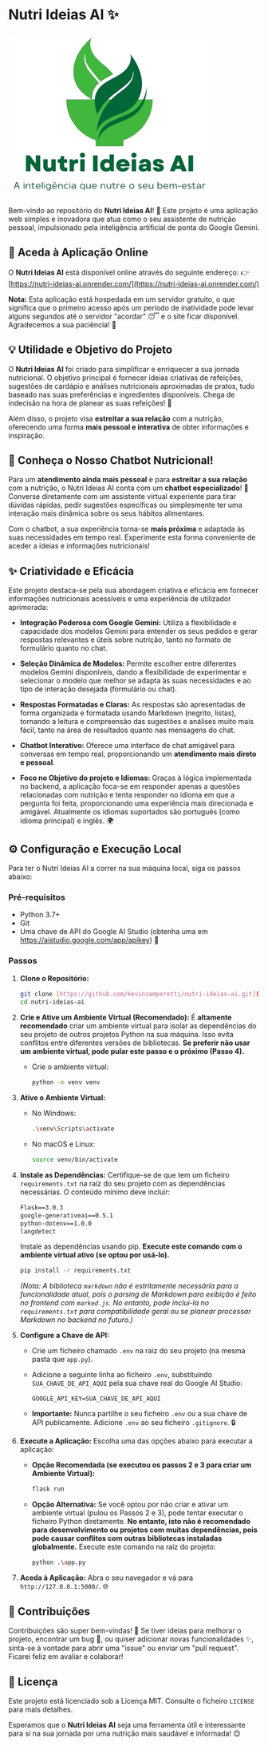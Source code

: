 # Nutri Ideias AI ✨

![Logo NutriIdeias AI](/static/images/nutri-ideias-ai-logo.png)

Bem-vindo ao repositório do **Nutri Ideias AI**! 👋 Este projeto é uma aplicação web simples e inovadora que atua como o seu assistente de nutrição pessoal, impulsionado pela inteligência artificial de ponta do Google Gemini.

## 🚀 Aceda à Aplicação Online

O **Nutri Ideias AI** está disponível online através do seguinte endereço:
👉 [https://nutri-ideias-ai.onrender.com/](https://nutri-ideias-ai.onrender.com/)

**Nota:** Esta aplicação está hospedada em um servidor gratuito, o que significa que o primeiro acesso após um período de inatividade pode levar alguns segundos até o servidor "acordar" 😴 e o site ficar disponível. Agradecemos a sua paciência! 🙏

## 💡 Utilidade e Objetivo do Projeto

O **Nutri Ideias AI** foi criado para simplificar e enriquecer a sua jornada nutricional. O objetivo principal é fornecer ideias criativas de refeições, sugestões de cardápio e análises nutricionais aproximadas de pratos, tudo baseado nas suas preferências e ingredientes disponíveis. Chega de indecisão na hora de planear as suas refeições! 🥗

Além disso, o projeto visa **estreitar a sua relação** com a nutrição, oferecendo uma forma **mais pessoal e interativa** de obter informações e inspiração.

## 💬 Conheça o Nosso Chatbot Nutricional!

Para um **atendimento ainda mais pessoal** e para **estreitar a sua relação** com a nutrição, o Nutri Ideias AI conta com um **chatbot especializado**! 🤖 Converse diretamente com um assistente virtual experiente para tirar dúvidas rápidas, pedir sugestões específicas ou simplesmente ter uma interação mais dinâmica sobre os seus hábitos alimentares.

Com o chatbot, a sua experiência torna-se **mais próxima** e adaptada às suas necessidades em tempo real. Experimente esta forma conveniente de aceder a ideias e informações nutricionais!

## ✨ Criatividade e Eficácia

Este projeto destaca-se pela sua abordagem criativa e eficácia em fornecer informações nutricionais acessíveis e uma experiência de utilizador aprimorada:

* **Integração Poderosa com Google Gemini:** Utiliza a flexibilidade e capacidade dos modelos Gemini para entender os seus pedidos e gerar respostas relevantes e úteis sobre nutrição, tanto no formato de formulário quanto no chat.

* **Seleção Dinâmica de Modelos:** Permite escolher entre diferentes modelos Gemini disponíveis, dando a flexibilidade de experimentar e selecionar o modelo que melhor se adapta às suas necessidades e ao tipo de interação desejada (formulário ou chat).

* **Respostas Formatadas e Claras:** As respostas são apresentadas de forma organizada e formatada usando Markdown (negrito, listas), tornando a leitura e compreensão das sugestões e análises muito mais fácil, tanto na área de resultados quanto nas mensagens do chat.

* **Chatbot Interativo:** Oferece uma interface de chat amigável para conversas em tempo real, proporcionando um **atendimento mais direto e pessoal**.

* **Foco no Objetivo do projeto e Idiomas:** Graças à lógica implementada no backend, a aplicação foca-se em responder apenas a questões relacionadas com nutrição e tenta responder no idioma em que a pergunta foi feita, proporcionando uma experiência mais direcionada e amigável. Atualmente os idiomas suportados são português (como idioma principal) e inglês. 🌍

## ⚙️ Configuração e Execução Local

Para ter o Nutri Ideias AI a correr na sua máquina local, siga os passos abaixo:

### Pré-requisitos

* Python 3.7+
* Git
* Uma chave de API do Google AI Studio (obtenha uma em <https://aistudio.google.com/app/apikey>) 🔑

### Passos

1.  **Clone o Repositório:**

    ```bash
    git clone [https://github.com/kevinzamperetti/nutri-ideias-ai.git](https://github.com/kevinzamperetti/nutri-ideias-ai.git)
    cd nutri-ideias-ai
    ```

2.  **Crie e Ative um Ambiente Virtual (Recomendado):**
    É **altamente recomendado** criar um ambiente virtual para isolar as dependências do seu projeto de outros projetos Python na sua máquina. Isso evita conflitos entre diferentes versões de bibliotecas. **Se preferir não usar um ambiente virtual, pode pular este passo e o próximo (Passo 4).**

    * Crie o ambiente virtual:

        ```bash
        python -m venv venv
        ```

3.  **Ative o Ambiente Virtual:**

    * No Windows:

        ```bash
        .\venv\Scripts\activate
        ```

    * No macOS e Linux:

        ```bash
        source venv/bin/activate
        ```

4.  **Instale as Dependências:**
    Certifique-se de que tem um ficheiro `requirements.txt` na raiz do seu projeto com as dependências necessárias. O conteúdo mínimo deve incluir:

    ```
    Flask==3.0.3
    google-generativeai==0.5.1
    python-dotenv==1.0.0
    langdetect
    ```

    Instale as dependências usando pip. **Execute este comando com o ambiente virtual ativo (se optou por usá-lo).**

    ```bash
    pip install -r requirements.txt
    ```

    *(Nota: A biblioteca `markdown` não é estritamente necessária para a funcionalidade atual, pois o parsing de Markdown para exibição é feito no frontend com `marked.js`. No entanto, pode incluí-la no `requirements.txt` para compatibilidade geral ou se planear processar Markdown no backend no futuro.)*

5.  **Configure a Chave de API:**

    * Crie um ficheiro chamado `.env` na raiz do seu projeto (na mesma pasta que `app.py`).

    * Adicione a seguinte linha ao ficheiro `.env`, substituindo `SUA_CHAVE_DE_API_AQUI` pela sua chave real do Google AI Studio:

        ```dotenv
        GOOGLE_API_KEY=SUA_CHAVE_DE_API_AQUI
        ```

    * **Importante:** Nunca partilhe o seu ficheiro `.env` ou a sua chave de API publicamente. Adicione `.env` ao seu ficheiro `.gitignore`. 🔒

6.  **Execute a Aplicação:**
    Escolha uma das opções abaixo para executar a aplicação:

    * **Opção Recomendada (se executou os passos 2 e 3 para criar um Ambiente Virtual):**

        ```bash
        flask run
        ```

    * **Opção Alternativa:** Se você optou por não criar e ativar um ambiente virtual (pulou os Passos 2 e 3), pode tentar executar o ficheiro Python diretamente. **No entanto, isto não é recomendado para desenvolvimento ou projetos com muitas dependências, pois pode causar conflitos com outras bibliotecas instaladas globalmente.** Execute este comando na raiz do projeto:

        ```bash
        python .\app.py
        ```

7.  **Aceda à Aplicação:**
    Abra o seu navegador e vá para `http://127.0.0.1:5000/`. 🌐

## 🤝 Contribuições

Contribuições são super bem-vindas! 🎉 Se tiver ideias para melhorar o projeto, encontrar um bug 🐛, ou quiser adicionar novas funcionalidades ✨, sinta-se à vontade para abrir uma "issue" ou enviar um "pull request". Ficarei feliz em avaliar e colaborar!

## 📄 Licença

Este projeto está licenciado sob a Licença MIT. Consulte o ficheiro `LICENSE` para mais detalhes.

Esperamos que o **Nutri Ideias AI** seja uma ferramenta útil e interessante para si na sua jornada por uma nutrição mais saudável e informada! 😊